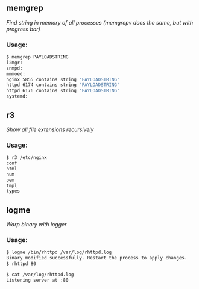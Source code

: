 ## memgrep
*Find string in memory of all processes (memgrepv does the same, but with progress bar)*

### Usage:
```bash
$ memgrep PAYLOADSTRING
l2mgr:
snmpd:
mmmoed:
nginx 5855 contains string 'PAYLOADSTRING'
httpd 6174 contains string 'PAYLOADSTRING'
httpd 6176 contains string 'PAYLOADSTRING'
systemd:
```

## r3
*Show all file extensions recursively*

### Usage:
```bash
$ r3 /etc/nginx
conf
html
num
pem
tmpl
types
```

## logme
*Warp binary with logger*

### Usage:
```bash
$ logme /bin/rhttpd /var/log/rhttpd.log
Binary modified successfully. Restart the process to apply changes.
$ rhttpd 80 

$ cat /var/log/rhttpd.log
Listening server at :80
```
